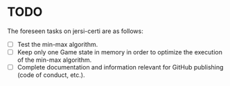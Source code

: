# TODO
The foreseen tasks on jersi-certi are as follows:

- [ ] Test the min-max algorithm.
- [ ] Keep only one Game state in memory in order to optimize the execution of the min-max algorithm. 
- [ ] Complete documentation and information relevant for GitHub publishing (code of conduct, etc.).